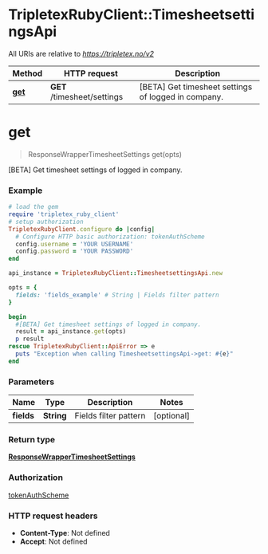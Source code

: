# TripletexRubyClient::TimesheetsettingsApi

All URIs are relative to *https://tripletex.no/v2*

Method | HTTP request | Description
------------- | ------------- | -------------
[**get**](TimesheetsettingsApi.md#get) | **GET** /timesheet/settings | [BETA] Get timesheet settings of logged in company.


# **get**
> ResponseWrapperTimesheetSettings get(opts)

[BETA] Get timesheet settings of logged in company.



### Example
```ruby
# load the gem
require 'tripletex_ruby_client'
# setup authorization
TripletexRubyClient.configure do |config|
  # Configure HTTP basic authorization: tokenAuthScheme
  config.username = 'YOUR USERNAME'
  config.password = 'YOUR PASSWORD'
end

api_instance = TripletexRubyClient::TimesheetsettingsApi.new

opts = { 
  fields: 'fields_example' # String | Fields filter pattern
}

begin
  #[BETA] Get timesheet settings of logged in company.
  result = api_instance.get(opts)
  p result
rescue TripletexRubyClient::ApiError => e
  puts "Exception when calling TimesheetsettingsApi->get: #{e}"
end
```

### Parameters

Name | Type | Description  | Notes
------------- | ------------- | ------------- | -------------
 **fields** | **String**| Fields filter pattern | [optional] 

### Return type

[**ResponseWrapperTimesheetSettings**](ResponseWrapperTimesheetSettings.md)

### Authorization

[tokenAuthScheme](../README.md#tokenAuthScheme)

### HTTP request headers

 - **Content-Type**: Not defined
 - **Accept**: Not defined



